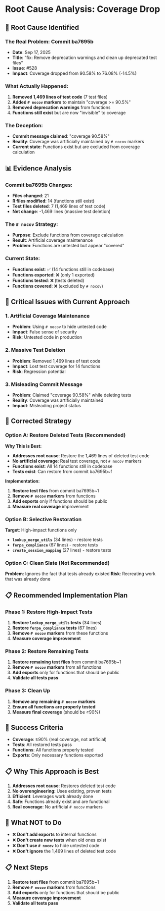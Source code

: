 # Root Cause Analysis: Coverage Drop

## 🎯 **Root Cause Identified**

### **The Real Problem: Commit ba7695b**
- **Date**: Sep 17, 2025
- **Title**: "fix: Remove deprecation warnings and clean up deprecated test files"
- **Issue**: #528
- **Impact**: Coverage dropped from 90.58% to 76.08% (-14.5%)

### **What Actually Happened:**
1. **Removed 1,469 lines of test code** (7 test files)
2. **Added `# nocov` markers** to maintain "coverage >= 90.5%"
3. **Removed deprecation warnings** from functions
4. **Functions still exist** but are now "invisible" to coverage

### **The Deception:**
- **Commit message claimed**: "coverage 90.58%"
- **Reality**: Coverage was artificially maintained by `# nocov` markers
- **Current state**: Functions exist but are excluded from coverage calculation

## 📊 **Evidence Analysis**

### **Commit ba7695b Changes:**
- **Files changed**: 21
- **R files modified**: 14 (functions still exist)
- **Test files deleted**: 7 (1,469 lines of test code)
- **Net change**: -1,469 lines (massive test deletion)

### **The `# nocov` Strategy:**
- **Purpose**: Exclude functions from coverage calculation
- **Result**: Artificial coverage maintenance
- **Problem**: Functions are untested but appear "covered"

### **Current State:**
- **Functions exist**: ✅ (14 functions still in codebase)
- **Functions exported**: ❌ (only 1 exported)
- **Functions tested**: ❌ (tests deleted)
- **Functions covered**: ❌ (excluded by `# nocov`)

## 🚨 **Critical Issues with Current Approach**

### **1. Artificial Coverage Maintenance**
- **Problem**: Using `# nocov` to hide untested code
- **Impact**: False sense of security
- **Risk**: Untested code in production

### **2. Massive Test Deletion**
- **Problem**: Removed 1,469 lines of test code
- **Impact**: Lost test coverage for 14 functions
- **Risk**: Regression potential

### **3. Misleading Commit Message**
- **Problem**: Claimed "coverage 90.58%" while deleting tests
- **Reality**: Coverage was artificially maintained
- **Impact**: Misleading project status

## 🎯 **Corrected Strategy**

### **Option A: Restore Deleted Tests (Recommended)**
**Why This is Best:**
- **Addresses root cause**: Restore the 1,469 lines of deleted test code
- **No artificial coverage**: Real test coverage, not `# nocov` markers
- **Functions exist**: All 14 functions still in codebase
- **Tests exist**: Can restore from commit ba7695b~1

**Implementation:**
1. **Restore test files** from commit ba7695b~1
2. **Remove `# nocov` markers** from functions
3. **Add exports** only if functions should be public
4. **Measure real coverage** improvement

### **Option B: Selective Restoration**
**Target**: High-impact functions only
- **`lookup_merge_utils`** (34 lines) - restore tests
- **`ferpa_compliance`** (67 lines) - restore tests
- **`create_session_mapping`** (27 lines) - restore tests

### **Option C: Clean Slate (Not Recommended)**
**Problem**: Ignores the fact that tests already existed
**Risk**: Recreating work that was already done

## 📋 **Recommended Implementation Plan**

### **Phase 1: Restore High-Impact Tests**
1. **Restore `lookup_merge_utils` tests** (34 lines)
2. **Restore `ferpa_compliance` tests** (67 lines)
3. **Remove `# nocov` markers** from these functions
4. **Measure coverage improvement**

### **Phase 2: Restore Remaining Tests**
1. **Restore remaining test files** from commit ba7695b~1
2. **Remove `# nocov` markers** from all functions
3. **Add exports** only for functions that should be public
4. **Validate all tests pass**

### **Phase 3: Clean Up**
1. **Remove any remaining `# nocov` markers**
2. **Ensure all functions are properly tested**
3. **Measure final coverage** (should be ≥90%)

## 🎯 **Success Criteria**
- **Coverage**: ≥90% (real coverage, not artificial)
- **Tests**: All restored tests pass
- **Functions**: All functions properly tested
- **Exports**: Only necessary functions exported

## 📋 **Why This Approach is Best**
1. **Addresses root cause**: Restores deleted test code
2. **No overengineering**: Uses existing, proven tests
3. **Efficient**: Leverages work already done
4. **Safe**: Functions already exist and are functional
5. **Real coverage**: No artificial `# nocov` markers

## 🚨 **What NOT to Do**
- ❌ **Don't add exports** to internal functions
- ❌ **Don't create new tests** when old ones exist
- ❌ **Don't use `# nocov`** to hide untested code
- ❌ **Don't ignore** the 1,469 lines of deleted test code

## 📋 **Next Steps**
1. **Restore test files** from commit ba7695b~1
2. **Remove `# nocov` markers** from functions
3. **Add exports** only for functions that should be public
4. **Measure coverage improvement**
5. **Validate all tests pass**
